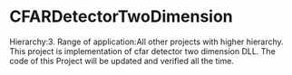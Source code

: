 # CFARDetectorTwoDimension

Hierarchy:3. Range of application:All other projects with higher hierarchy. This project is implementation of cfar detector two dimension DLL. The code of this Project will be updated and verified all the time.